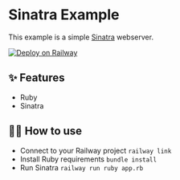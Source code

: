 # Sinatra Example

This example is a simple [Sinatra](http://sinatrarb.com) webserver.

[![Deploy on Railway](https://railway.app/button.svg)](https://railway.app/new?template=https%3A%2F%2Fgithub.com%2Frailwayapp%2Fexamples%2Ftree%2Fmaster%2Fexamples%2Fsinatra)

## ✨ Features

- Ruby
- Sinatra

## 💁‍♀️ How to use

- Connect to your Railway project `railway link`
- Install Ruby requirements `bundle install`
- Run Sinatra `railway run ruby app.rb`

